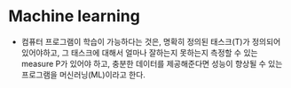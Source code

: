 # Machine learning
* 컴퓨터 프로그램이 학습이 가능하다는 것은, 명확히 정의된 태스크(T)가 정의되어 있어야하고, 그 태스크에 대해서 얼마나 잘하는지 못하는지 측정할 수 있는 measure P가 있어야 하고, 충분한 데이터를 제공해준다면 성능이 향상될 수 있는 프로그램을 머신러닝(ML)이라고 한다. 